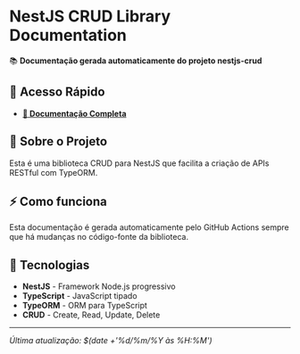 # NestJS CRUD Library Documentation

📚 **Documentação gerada automaticamente do projeto nestjs-crud**

## 🚀 Acesso Rápido
- [**📖 Documentação Completa**](./index.html)

## 🔧 Sobre o Projeto
Esta é uma biblioteca CRUD para NestJS que facilita a criação de APIs RESTful com TypeORM.

## ⚡ Como funciona
Esta documentação é gerada automaticamente pelo GitHub Actions sempre que há mudanças no código-fonte da biblioteca.

## 🌟 Tecnologias
- **NestJS** - Framework Node.js progressivo
- **TypeScript** - JavaScript tipado  
- **TypeORM** - ORM para TypeScript
- **CRUD** - Create, Read, Update, Delete

---
*Última atualização: $(date +'%d/%m/%Y às %H:%M')*
